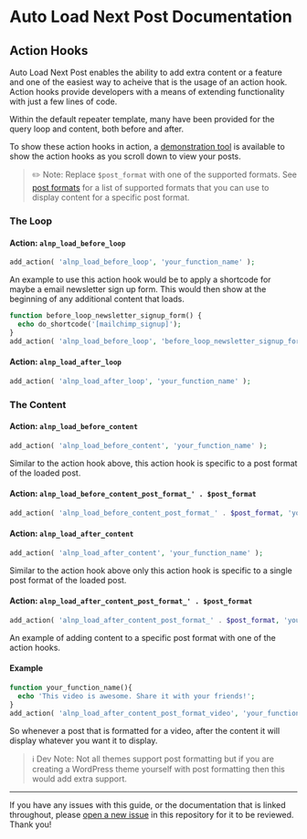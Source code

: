 # Auto Load Next Post Documentation

## Action Hooks

Auto Load Next Post enables the ability to add extra content or a feature and one of the easiest way to acheive that is the usage of an action hook. Action hooks provide developers with a means of extending functionality with just a few lines of code.

Within the default repeater template, many have been provided for the query loop and content, both before and after.

To show these action hooks in action, a [demonstration tool](https://github.com/autoloadnextpost/alnp-action-hooks-demonstration) is available to show the action hooks as you scroll down to view your posts.

> ✏️ Note: Replace `$post_format` with one of the supported formats. See [post formats](https://codex.wordpress.org/Post_Formats) for a list of supported formats that you can use to display content for a specific post format.


### The Loop

#### Action: `alnp_load_before_loop`

```php
add_action( 'alnp_load_before_loop', 'your_function_name' );
```

An example to use this action hook would be to apply a shortcode for maybe a email newsletter sign up form. This would then show at the beginning of any additional content that loads.

```php
function before_loop_newsletter_signup_form() {
  echo do_shortcode('[mailchimp_signup]');
}
add_action( 'alnp_load_before_loop', 'before_loop_newsletter_signup_form' );
```

#### Action: `alnp_load_after_loop`

```php
add_action( 'alnp_load_after_loop', 'your_function_name' );
```

### The Content

#### Action: `alnp_load_before_content`

```php
add_action( 'alnp_load_before_content', 'your_function_name' );
```

Similar to the action hook above, this action hook is specific to a post format of the loaded post.

#### Action: `alnp_load_before_content_post_format_' . $post_format`

```php
add_action( 'alnp_load_before_content_post_format_' . $post_format, 'your_function_name' );
```

#### Action: `alnp_load_after_content`

```php
add_action( 'alnp_load_after_content', 'your_function_name' );
```

Similar to the action hook above only this action hook is specific to a single post format of the loaded post.

#### Action: `alnp_load_after_content_post_format_' . $post_format`

```php
add_action( 'alnp_load_after_content_post_format_' . $post_format, 'your_function_name' );
```



An example of adding content to a specific post format with one of the action hooks.

#### Example

```php
function your_function_name(){
  echo 'This video is awesome. Share it with your friends!';
}
add_action( 'alnp_load_after_content_post_format_video', 'your_function_name' );
```

So whenever a post that is formatted for a video, after the content it will display whatever you want it to display.

> ℹ️ Dev Note: Not all themes support post formatting but if you are creating a WordPress theme yourself with post formatting then this would add extra support.

---

If you have any issues with this guide, or the documentation that is linked throughout, please [open a new issue](https://github.com/AutoLoadNextPost/alnp-documentation/issues/new) in this repository for it to be reviewed. Thank you!